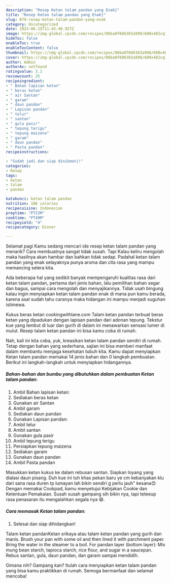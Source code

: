 ```yaml
---
description: "Resep Ketan talam pandan yang Enak}"
title: "Resep Ketan talam pandan yang Enak}"
slug: 879-resep-ketan-talam-pandan-yang-enak
category: Uncategorized
date: 2023-06-25T11:45:40.927Z
image: https://img-global.cpcdn.com/recipes/06ba0f606383a998/680x482cq70/ketan-talam-pandan-foto-resep-utama.jpg
hideToc: false
enableToc: true
enableTocContent: false
thumbnail: https://img-global.cpcdn.com/recipes/06ba0f606383a998/680x482cq70/ketan-talam-pandan-foto-resep-utama.jpg
cover: https://img-global.cpcdn.com/recipes/06ba0f606383a998/680x482cq70/ketan-talam-pandan-foto-resep-utama.jpg
author: Admin
authorAv: notfound
ratingvalue: 3.1
reviewcount: 25
recipeingredient:
- " Bahan lapisan ketan"
- " beras ketan"
- " air Santan"
- " garam"
- " daun pandan"
- " Lapisan pandan"
- " telur"
- " santan"
- " gula pasir"
- " tepung terigu"
- " tepung maizena"
- " garam"
- " daun pandan"
- " Pasta pandan"
recipeinstructions:

- "Sudah jadi dan siap dinikmati!"
categories:
- Resep
tags:
- ketan
- talam
- pandan

katakunci: ketan talam pandan 
nutrition: 106 calories
recipecuisine: Indonesian
preptime: "PT23M"
cooktime: "PT49M"
recipeyield: "4"
recipecategory: Dinner

---
```



Selamat pagi Kamu sedang mencari ide resep ketan talam pandan yang menarik? Cara membuatnya sangat tidak susah. Tapi Kalau keliru mengolah maka hasilnya akan hambar dan bahkan tidak sedap. Padahal ketan talam pandan yang enak selayaknya punya aroma dan cita rasa yang mampu memancing selera kita.


Ada beberapa hal yang sedikit banyak mempengaruhi kualitas rasa dari ketan talam pandan, pertama dari jenis bahan, lalu pemilihan bahan segar dan bagus, sampai cara mengolah dan menyajikannya. Tidak usah bingung kalau ingin menyiapkan ketan talam pandan enak di mana pun kamu berada, karena asal sudah tahu caranya maka hidangan ini mampu menjadi suguhan istimewa.

Kukus beras ketan cookingwithlane.com Talam ketan pandan terbuat beras ketan yang dipadukan dengan lapisan pandan dari adonan tepung. Tekstur kue yang lembut di luar dan gurih di dalam ini menawarkan sensasi lumer di mulut. Resep talam ketan pandan ini bisa kamu coba di rumah.


Nah, kali ini kita coba, yuk, kreasikan ketan talam pandan sendiri di rumah. Tetap dengan bahan yang sederhana, sajian ini bisa memberi manfaat dalam membantu menjaga kesehatan tubuh kita. Kamu dapat menyiapkan Ketan talam pandan memakai 14 jenis bahan dan 0 langkah pembuatan. Berikut ini langkah-langkah untuk menyiapkan hidangannya.

<!--inarticleads1-->

##### Bahan-bahan dan bumbu yang dibutuhkan dalam pembuatan Ketan talam pandan:

1. Ambil  Bahan lapisan ketan:
1. Sediakan  beras ketan
1. Gunakan  air Santan
1. Ambil  garam
1. Sediakan  daun pandan
1. Gunakan  Lapisan pandan:
1. Ambil  telur
1. Ambil  santan
1. Gunakan  gula pasir
1. Ambil  tepung terigu
1. Persiapkan  tepung maizena
1. Sediakan  garam
1. Gunakan  daun pandan
1. Ambil  Pasta pandan


Masukkan ketan kukus ke dalam rebusan santan. Siapkan loyang yang dialasi daun pisang. Duh kue ini tuh khas pekan baru ye cm kebanyakan klu dari sana rasa duren tp lumayan lah bikin sendiri g perlu jauh&#34; kesana😊 Dengan memakai Cookpad, kamu menyetujui Kebijakan Cookie dan Ketentuan Pemakaian. Susah susah gampang sih bikin nya, tapi teteeup rasa penasaran itu mengalahkan segala nya 😅. 

<!--inarticleads2-->

##### Cara memasak Ketan talam pandan:


1. Selesai dan siap dihidangkan!

Talam ketan pandanKetan srikaya atau talam ketan pandan yang gurih dan manis. Brush your pan with some oil and then lined it with parchment paper. Bring the water in the steamer to a boil. For pandan layer (bottom layer): Mix mung bean starch, tapioca starch, rice flour, and sugar in a saucepan. Rebus santan, gula, daun pandan, dan garam sampai mendidih. 

Gimana nih? Gampang kan? Itulah cara menyiapkan ketan talam pandan yang bisa kamu praktikkan di rumah. Semoga bermanfaat dan selamat mencoba!
